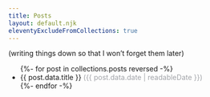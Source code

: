 ```yaml
---
title: Posts
layout: default.njk
eleventyExcludeFromCollections: true
---
```


(writing things down so that I won’t forget them later)

<ul>
    {%- for post in collections.posts reversed -%}
        <li><a style="text-decoration: none" href="{{ post.url }}">{{ post.data.title }}</a> <span style="color: #a1a3a8">({{ post.data.date | readableDate }})</span></li>
    {%- endfor -%}
</ul>
